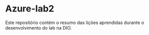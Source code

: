# Azure-lab2
Este repositório contém o resumo das lições aprendidas durante o desenvolvimento do lab na DIO.
